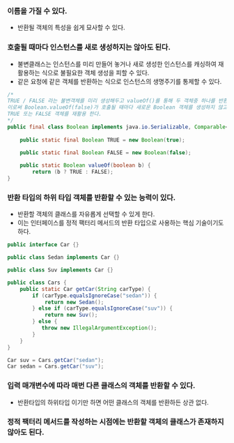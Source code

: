 ### 이름을 가질 수 있다.
* 반환될 객체의 특성을 쉽게 묘사할 수 있다.

### 호출될 때마다 인스턴스를 새로 생성하지는 않아도 된다.
* 불변클래스는 인스턴스를 미리 만들어 놓거나 새로 생성한 인스턴스를 캐싱하여 재활용하는 식으로 불필요한 객체 생성을 피할 수 있다.
* 같은 요청에 같은 객체를 반환하는 식으로 인스턴스의 생명주기를 통제할 수 있다.
```java
/*
TRUE / FALSE 라는 불변객체를 미리 생성해두고 valueOf()를 통해 두 객체중 하나를 반환한다.
이로써 Boolean.valueOf(false)가 호출될 때마다 새로운 Boolean 객체를 생성하지 않고 이미 생성된
TRUE 또는 FALSE 객체를 재활용 한다.
*/
public final class Boolean implements java.io.Serializable, Comparable<Boolean> {
    
    public static final Boolean TRUE = new Boolean(true);

    public static final Boolean FALSE = new Boolean(false);
    
    public static Boolean valueOf(boolean b) {
        return (b ? TRUE : FALSE);
}
```

### 반환 타입의 하위 타입 객체를 반환할 수 있는 능력이 있다.
* 반환할 객체의 클래스를 자유롭게 선택할 수 있게 한다.
* 이는 인터페이스를 정적 팩터리 메서드의 반환 타입으로 사용하는 핵심 기술이기도 하다.
```java
public interface Car {}

public class Sedan implements Car {}

public class Suv implements Car {}

public class Cars {
    public static Car getCar(String carType) {
        if (carType.equalsIgnoreCase("sedan")) {
            return new Sedan();
        } else if (carType.equalsIgnoreCase("suv")) {
            return new Suv();
        } else {
           throw new IllegalArgumentException();
        }
    }
}

Car suv = Cars.getCar("sedan");
Car sedan = Cars.getCar("suv");
```

### 입력 매개변수에 따라 매번 다른 클래스의 객체를 반환할 수 있다.
* 반환타입의 하위타입 이기만 하면 어떤 클래스의 객체를 반환하든 상관 없다.

### 정적 팩터리 메서드를 작성하는 시점에는 반환할 객체의 클래스가 존재하지 않아도 된다.


